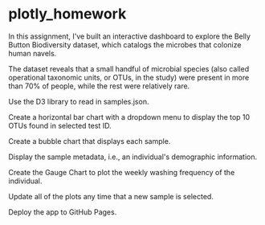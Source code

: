 # plotly_homework
In this assignment, I've built an interactive dashboard to explore the Belly Button Biodiversity dataset, which catalogs the microbes that colonize human navels.

The dataset reveals that a small handful of microbial species (also called operational taxonomic units, or OTUs, in the study) were present in more than 70% of people, while the rest were relatively rare.

Use the D3 library to read in samples.json.

Create a horizontal bar chart with a dropdown menu to display the top 10 OTUs found in selected test ID.

Create a bubble chart that displays each sample.

Display the sample metadata, i.e., an individual's demographic information.

Create the Gauge Chart to plot the weekly washing frequency of the individual.

Update all of the plots any time that a new sample is selected.

Deploy the app to GitHub Pages.